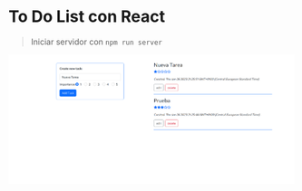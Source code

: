 # To Do List con React

> Iniciar servidor con `npm run server`

![Pagina Principal](/enero192023-todo/public/final-homepage.png?raw=true)
